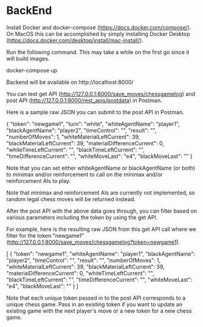 # BackEnd
Install Docker and docker-compose (https://docs.docker.com/compose/). On MacOS this can be accomplished by simply installing Docker Desktop (https://docs.docker.com/desktop/install/mac-install/).

Run the following command. This may take a while on the first go since it will build images.

docker-compose up

Backend will be available on http://localhost:8000/

You can test get API (http://127.0.0.1:8000/save_moves/chessgamelog) and post API (http://127.0.0.1:8000/rest_apis/postdata) in Postman.

Here is a sample raw JSON you can submit to the post API in Postman.

{
    "token": "newgame1",
    "turn": "white",
    "whiteAgentName": "player1",
    "blackAgentName": "player2",
    "timeControl": "",
    "result": "",
    "numberOfMoves": 1,
    "whiteMaterialLeftCurrent": 39,
    "blackMaterialLeftCurrent": 39,
    "materialDifferenceCurrent": 0,
    "whiteTimeLeftCurrent": "",
    "blackTimeLeftCurrent": "",
    "timeDifferenceCurrent": "",
    "whiteMoveLast": "e4",
    "blackMoveLast": ""
}

Note that you can set either whiteAgentName or blackAgentName (or both) to minimax and/or reinforcement to call on the minimax and/or reinforcement AIs to play.

Note that minimax and reinforcement AIs are currently not implemented, so random legal chess moves will be returned instead.

After the post API with the above data goes through, you can filter based on various parameters including the token by using the get API.

For example, here is the resulting raw JSON from this get API call where we filter for the token "newgame1" (http://127.0.0.1:8000/save_moves/chessgamelog?token=newgame1).

[
    {
        "token": "newgame1",
        "whiteAgentName": "player1",
        "blackAgentName": "player2",
        "timeControl": "",
        "result": "",
        "numberOfMoves": 1,
        "whiteMaterialLeftCurrent": 39,
        "blackMaterialLeftCurrent": 39,
        "materialDifferenceCurrent": 0,
        "whiteTimeLeftCurrent": "",
        "blackTimeLeftCurrent": "",
        "timeDifferenceCurrent": "",
        "whiteMoveLast": "e4",
        "blackMoveLast": ""
    }
]

Note that each unique token passed in to the post API corresponds to a unique chess game. Pass in an existing token if you want to update an existing game with the next player's move or a new token for a new chess game.
